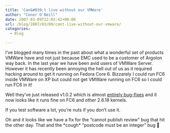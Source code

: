 ```yaml
---
title: 'Can&#039;t live without our VMWare'
author: "Conor O'Neill"
date: 2007-03-09T12:03:42+00:00
url: /blog/2007/03/09/cant-live-without-our-vmware/
categories:
  - Blog

---
```

I&#8217;ve blogged many times in the past about what a wonderful set of products VMWare have and not just because EMC used to be a customer of Argolon way back. In the last year we have been avid users of VMWare Server. However it has recently been annoying the hell out of us as it required hacking around to get it running on Fedora Core 6. Bizzarely I could run FC6 inside VMWare on XP but could not get VMWare running on FC6 so I could run FC6 in it!

Well they&#8217;ve just released v1.0.2 which is almost [entirely bug-fixes][1] and it now looks like it runs fine on FC6 and other 2.6.18 kernels.

If you test software a lot, you&#8217;re nuts if you don&#8217;t use it.

Oh and it looks like we have a fix for the &#8220;cannot publish review&#8221; bug that hit the other day. That and the \*cough\* &#8220;postcode must be an integer&#8221; bug 🙂

 [1]: http://www.vmware.com/support/server/doc/releasenotes_server.html